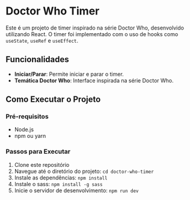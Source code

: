 # Doctor Who Timer

Este é um projeto de timer inspirado na série Doctor Who, desenvolvido utilizando React. O timer foi implementado com o uso de hooks como `useState`, `useRef` e `useEffect`.

## Funcionalidades

- **Iniciar/Parar**: Permite iniciar e parar o timer.
- **Temática Doctor Who**: Interface inspirada na série Doctor Who.

## Como Executar o Projeto

### Pré-requisitos

- Node.js
- npm ou yarn

### Passos para Executar

1. Clone este repositório
2. Navegue até o diretório do projeto:
   `cd doctor-who-timer`
3. Instale as dependências:
   `npm install`
4. Instale o sass:
   `npm install -g sass`
5. Inicie o servidor de desenvolvimento:
   `npm run dev`
